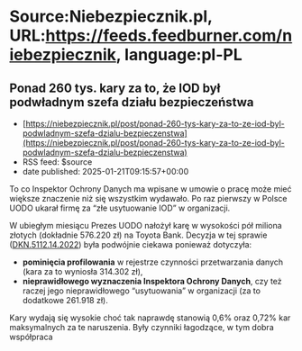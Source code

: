 # Source:Niebezpiecznik.pl, URL:https://feeds.feedburner.com/niebezpiecznik, language:pl-PL

## Ponad 260 tys. kary za to, że IOD był podwładnym szefa działu bezpieczeństwa
 - [https://niebezpiecznik.pl/post/ponad-260-tys-kary-za-to-ze-iod-byl-podwladnym-szefa-dzialu-bezpieczenstwa](https://niebezpiecznik.pl/post/ponad-260-tys-kary-za-to-ze-iod-byl-podwladnym-szefa-dzialu-bezpieczenstwa)
 - RSS feed: $source
 - date published: 2025-01-21T09:15:57+00:00

<p>To co Inspektor Ochrony Danych ma wpisane w umowie o pracę może mieć większe znaczenie niż się wszystkim wydawało. Po raz pierwszy w Polsce UODO ukarał firmę za &#8220;złe usytuowanie IOD&#8221; w organizacji.</p>
<p><span id="more-26262"></span></p>
<p>W ubiegłym miesiącu Prezes UODO nałożył karę w wysokości pół miliona złotych (dokładnie 576.220 zł) na Toyota Bank. Decyzja w tej sprawie (<a href="https://uodo.gov.pl/decyzje/DKN.5112.14.2022">DKN.5112.14.2022</a>) była podwójnie ciekawa ponieważ dotyczyła:</p>
<ul>
<li><strong>pominięcia profilowania</strong> w rejestrze czynności przetwarzania danych (kara za to wyniosła 314.302 zł),</li>
<li><strong>nieprawidłowego wyznaczenia Inspektora Ochrony Danych</strong>, czy też raczej jego nieprawidłowego &#8220;usytuowania&#8221; w organizacji (za to dodatkowe 261.918 zł).</li>
</ul>
<p>Kary wydają się wysokie choć tak naprawdę stanowią 0,6% oraz 0,72% kar maksymalnych za te naruszenia. Były czynniki łagodzące, w tym dobra współpraca 

